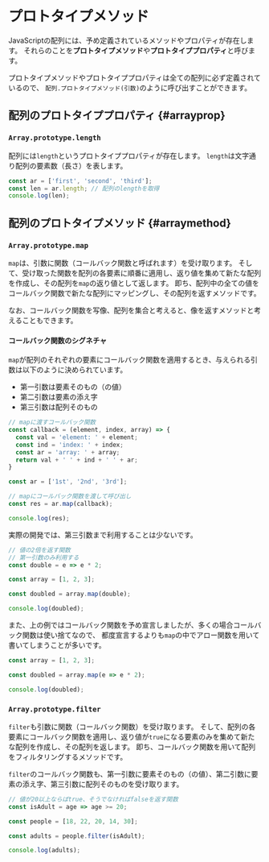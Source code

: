# プロトタイプメソッド

JavaScriptの配列には、予め定義されているメソッドやプロパティが存在します。
それらのことを**プロトタイプメソッド**や**プロトタイププロパティ**と呼びます。

プロトタイプメソッドやプロトタイププロパティは全ての配列に必ず定義されているので、
`配列.プロトタイプメソッド(引数)`のように呼び出すことができます。

## 配列のプロトタイププロパティ {#arrayprop}

### `Array.prototype.length`

配列には`length`というプロトタイププロパティが存在します。
`length`は文字通り配列の要素数（長さ）を表します。

<!-- js-console -->
```js
const ar = ['first', 'second', 'third'];
const len = ar.length; // 配列のlengthを取得
console.log(len);
```

## 配列のプロトタイプメソッド {#arraymethod}

### `Array.prototype.map`

`map`は、引数に関数（コールバック関数と呼ばれます）を受け取ります。
そして、受け取った関数を配列の各要素に順番に適用し、返り値を集めて新たな配列を作成し、その配列を`map`の返り値として返します。
即ち、配列中の全ての値をコールバック関数で新たな配列にマッピングし、その配列を返すメソッドです。

なお、コールバック関数を写像、配列を集合と考えると、像を返すメソッドと考えることもできます。

#### コールバック関数のシグネチャ
`map`が配列のそれぞれの要素にコールバック関数を適用するとき、与えられる引数は以下のように決められています。
* 第一引数は要素そのもの（の値）
* 第二引数は要素の添え字
* 第三引数は配列そのもの

<!-- js-console -->
```js
// mapに渡すコールバック関数
const callback = (element, index, array) => {
  const val = 'element: ' + element;
  const ind = 'index: ' + index;
  const ar = 'array: ' + array;
  return val + ' ' + ind + ' ' + ar;
}

const ar = ['1st', '2nd', '3rd'];

// mapにコールバック関数を渡して呼び出し
const res = ar.map(callback);

console.log(res);
```

実際の開発では、第三引数まで利用することは少ないです。

<!-- js-console -->
```js
// 値の2倍を返す関数
// 第一引数のみ利用する
const double = e => e * 2;

const array = [1, 2, 3];

const doubled = array.map(double);

console.log(doubled);
```

また、上の例ではコールバック関数を予め宣言しましたが、多くの場合コールバック関数は使い捨てなので、
都度宣言するよりも`map`の中でアロー関数を用いて書いてしまうことが多いです。

<!-- js-console -->
```js
const array = [1, 2, 3];

const doubled = array.map(e => e * 2);

console.log(doubled);
```

### `Array.prototype.filter`

`filter`も引数に関数（コールバック関数）を受け取ります。
そして、配列の各要素にコールバック関数を適用し、返り値が`true`になる要素のみを集めて新たな配列を作成し、その配列を返します。
即ち、コールバック関数を用いて配列をフィルタリングするメソッドです。

`filter`のコールバック関数も、第一引数に要素そのもの（の値）、第二引数に要素の添え字、第三引数に配列そのものを受け取ります。

<!-- js-console -->
```js
// 値が20以上ならばtrue、そうでなければfalseを返す関数
const isAdult = age => age >= 20;

const people = [18, 22, 20, 14, 30];

const adults = people.filter(isAdult);

console.log(adults);
```